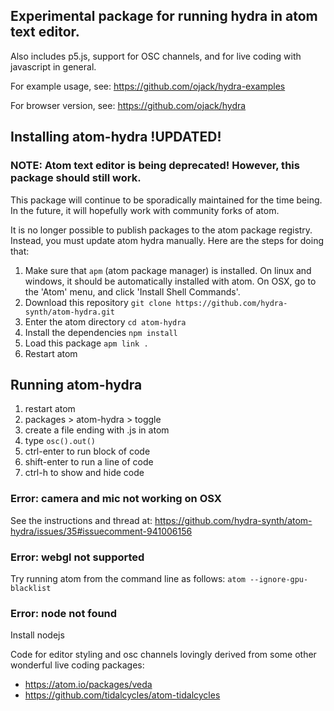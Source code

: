 ## Experimental package for running hydra in atom text editor.
Also includes p5.js, support for OSC channels, and for live coding with javascript in general.

For example usage, see: https://github.com/ojack/hydra-examples

For browser version, see: https://github.com/ojack/hydra

## Installing atom-hydra !UPDATED!
### NOTE: Atom text editor is being deprecated! However, this package should still work.
This package will continue to be sporadically maintained for the time being. In the future, it will hopefully work with community forks of atom.

It is no longer possible to publish packages to the atom package registry. Instead, you must update atom hydra manually. Here are the steps for doing that:

1. Make sure that `apm` (atom package manager) is installed. On linux and windows, it should be automatically installed with atom. On OSX, go to the 'Atom' menu, and click 'Install Shell Commands'. 
2. Download this repository `git clone https://github.com/hydra-synth/atom-hydra.git`
3. Enter the atom directory `cd atom-hydra`
4. Install the dependencies  `npm install`
5. Load this package `apm link .`
6. Restart atom 

## Running atom-hydra
1. restart atom
2. packages > atom-hydra > toggle
3. create a file ending with .js in atom
4. type `osc().out()`
5. ctrl-enter to run block of code
6. shift-enter to run a line of code
7. ctrl-h to show and hide code

### Error: camera and mic not working on OSX
See the instructions and thread at: https://github.com/hydra-synth/atom-hydra/issues/35#issuecomment-941006156

### Error: webgl not supported
Try running atom from the command line as follows:
`atom --ignore-gpu-blacklist `

### Error: node not found
Install nodejs

Code for editor styling and osc channels lovingly derived from some other wonderful live coding packages:
* https://atom.io/packages/veda
* https://github.com/tidalcycles/atom-tidalcycles
